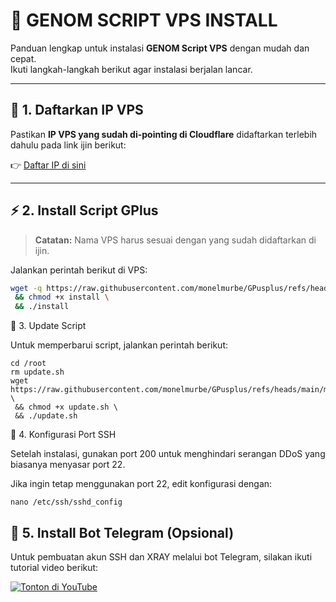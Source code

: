 # 🚀 GENOM SCRIPT VPS INSTALL

Panduan lengkap untuk instalasi **GENOM Script VPS** dengan mudah dan cepat.  
Ikuti langkah-langkah berikut agar instalasi berjalan lancar.

---

## 📌 1. Daftarkan IP VPS
Pastikan **IP VPS yang sudah di-pointing di Cloudflare** didaftarkan terlebih dahulu pada link ijin berikut:  

👉 [Daftar IP di sini](https://github.com/monelmurbe/ijin/blob/main/akses)

---

## ⚡ 2. Install Script GPlus
> **Catatan:** Nama VPS harus sesuai dengan yang sudah didaftarkan di ijin.  

Jalankan perintah berikut di VPS:

```bash
wget -q https://raw.githubusercontent.com/monelmurbe/GPusplus/refs/heads/main/install \
 && chmod +x install \
 && ./install
```

🔄 3. Update Script

Untuk memperbarui script, jalankan perintah berikut:

```
cd /root
rm update.sh
wget https://raw.githubusercontent.com/monelmurbe/GPusplus/refs/heads/main/menu/update.sh \
 && chmod +x update.sh \
 && ./update.sh
```

🔐 4. Konfigurasi Port SSH

Setelah instalasi, gunakan port 200 untuk menghindari serangan DDoS yang biasanya menyasar port 22.

Jika ingin tetap menggunakan port 22, edit konfigurasi dengan:

```
nano /etc/ssh/sshd_config
```

## 🤖 5. Install Bot Telegram (Opsional)

Untuk pembuatan akun SSH dan XRAY melalui bot Telegram, silakan ikuti tutorial video berikut:

[![Tonton di YouTube](https://img.youtube.com/vi/EILzYC5Gcz4/0.jpg)](https://youtu.be/EILzYC5Gcz4)
